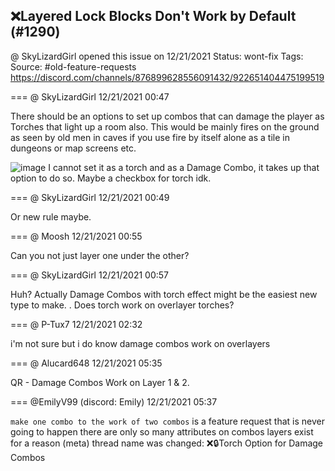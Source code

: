 ## ❌Layered Lock Blocks Don't Work by Default (#1290)
@ SkyLizardGirl opened this issue on 12/21/2021
Status: wont-fix
Tags: 
Source: #old-feature-requests https://discord.com/channels/876899628556091432/922651404475199519


=== @ SkyLizardGirl 12/21/2021 00:47

There should be an options to set up combos that can damage the player as Torches that light up a room also.  This would be mainly fires on the ground as seen by old men in caves if you use fire by itself alone as a tile in dungeons or map screens etc.

![image](https://cdn.discordapp.com/attachments/922651404475199519/922651430848962631/unknown.png?ex=65e66b9b&is=65d3f69b&hm=f130679ff0c8276d329dec34f4c25c1174e5f86213347d33e6abe02bbc7ef7e6&)
I cannot set it as a torch and as a Damage Combo, it takes up that option to do so.
Maybe a checkbox for torch idk.

=== @ SkyLizardGirl 12/21/2021 00:49

Or new rule maybe.

=== @ Moosh 12/21/2021 00:55

Can you not just layer one under the other?

=== @ SkyLizardGirl 12/21/2021 00:57

Huh?
Actually Damage Combos with torch effect might be the easiest new type to make.
.
Does torch work on overlayer torches?

=== @ P-Tux7 12/21/2021 02:32

i'm not sure but i do know damage combos work on overlayers

=== @ Alucard648 12/21/2021 05:35

QR - Damage Combos Work on Layer 1 & 2.

=== @EmilyV99 (discord: Emily) 12/21/2021 05:37

`make one combo to the work of two combos` is a feature request that is never going to happen
there are only so many attributes on combos
layers exist for a reason
(meta) thread name was changed: ❌🔒Torch Option for Damage Combos
